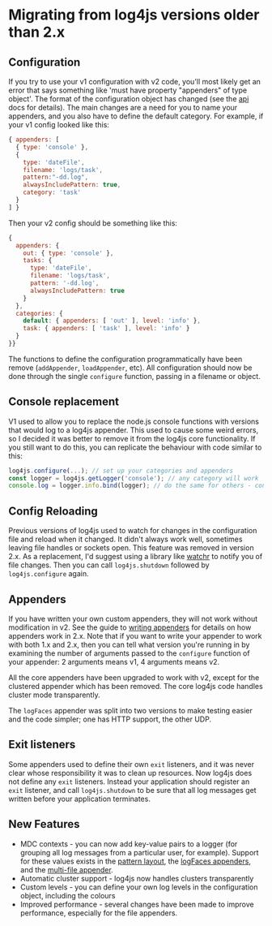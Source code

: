 # Migrating from log4js versions older than 2.x

## Configuration
If you try to use your v1 configuration with v2 code, you'll most likely get an error that says something like 'must have property "appenders" of type object'. The format of the configuration object has changed (see the [api](api.md) docs for details). The main changes are a need for you to name your appenders, and you also have to define the default category. For example, if your v1 config looked like this:
```javascript
{ appenders: [
  { type: 'console' },
  {
    type: 'dateFile',
    filename: 'logs/task',
    pattern:"-dd.log",
    alwaysIncludePattern: true,
    category: 'task'
  }
] }
```
Then your v2 config should be something like this:
```javascript
{
  appenders: {
    out: { type: 'console' },
    tasks: {
      type: 'dateFile',
      filename: 'logs/task',
      pattern: '-dd.log',
      alwaysIncludePattern: true
    }
  },
  categories: {
    default: { appenders: [ 'out' ], level: 'info' },
    task: { appenders: [ 'task' ], level: 'info' }
  }
}}
```

The functions to define the configuration programmatically have been remove (`addAppender`, `loadAppender`, etc). All configuration should now be done through the single `configure` function, passing in a filename or object.

## Console replacement
V1 used to allow you to replace the node.js console functions with versions that would log to a log4js appender. This used to cause some weird errors, so I decided it was better to remove it from the log4js core functionality. If you still want to do this, you can replicate the behaviour with code similar to this:
```javascript
log4js.configure(...); // set up your categories and appenders
const logger = log4js.getLogger('console'); // any category will work
console.log = logger.info.bind(logger); // do the same for others - console.debug, etc.
```

## Config Reloading
Previous versions of log4js used to watch for changes in the configuration file and reload when it changed. It didn't always work well, sometimes leaving file handles or sockets open. This feature was removed in version 2.x. As a replacement, I'd suggest using a library like [watchr](https://www.npmjs.com/package/watchr) to notify you of file changes. Then you can call `log4js.shutdown` followed by `log4js.configure` again.

## Appenders
If you have written your own custom appenders, they will not work without modification in v2. See the guide to [writing appenders](writing-appenders.md) for details on how appenders work in 2.x. Note that if you want to write your appender to work with both 1.x and 2.x, then you can tell what version you're running in by examining the number of arguments passed to the `configure` function of your appender: 2 arguments means v1, 4 arguments means v2.

All the core appenders have been upgraded to work with v2, except for the clustered appender which has been removed. The core log4js code handles cluster mode transparently.

The `logFaces` appender was split into two versions to make testing easier and the code simpler; one has HTTP support, the other UDP.

## Exit listeners
Some appenders used to define their own `exit` listeners, and it was never clear whose responsibility it was to clean up resources. Now log4js does not define any `exit` listeners. Instead your application should register an `exit` listener, and call `log4js.shutdown` to be sure that all log messages get written before your application terminates.

## New Features
* MDC contexts - you can now add key-value pairs to a logger (for grouping all log messages from a particular user, for example). Support for these values exists in the [pattern layout](layouts.md), the [logFaces appenders](logFaces-UDP.md), and the [multi-file appender](multiFile.md).
* Automatic cluster support - log4js now handles clusters transparently
* Custom levels - you can define your own log levels in the configuration object, including the colours
* Improved performance - several changes have been made to improve performance, especially for the file appenders.
